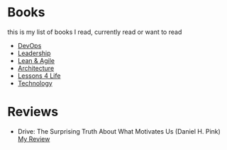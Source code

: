 # Books
this is my list of books I read, currently read or want to read

- [DevOps](./devops.md)
- [Leadership](./leadership.md)
- [Lean & Agile](./lean_agile.md)
- [Architecture](./architecture.md)
- [Lessons 4 Life](./lifelessons.md)
- [Technology](./technology.md)

# Reviews
- Drive: The Surprising Truth About What Motivates Us  (Daniel H. Pink) [My Review](./review/DanielHPink_Drive.md)
